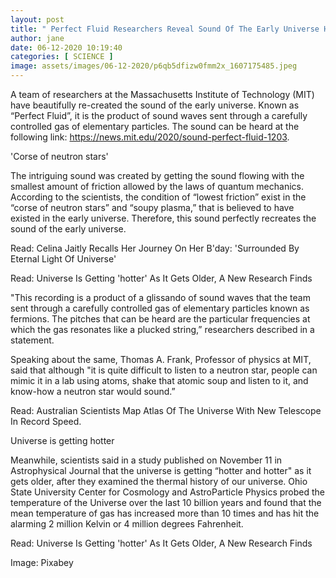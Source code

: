```yaml
---
layout: post
title: " Perfect Fluid Researchers Reveal Sound Of The Early Universe Here s How It Was Created"
author: jane 
date: 06-12-2020 10:19:40 
categories: [ SCIENCE ] 
image: assets/images/06-12-2020/p6qb5dfizw0fmm2x_1607175485.jpeg
---
```

A team of researchers at the Massachusetts Institute of Technology (MIT) have beautifully re-created the sound of the early universe. Known as “Perfect Fluid”, it is the product of sound waves sent through a carefully controlled gas of elementary particles. The sound can be heard at the following link: https://news.mit.edu/2020/sound-perfect-fluid-1203.

'Corse of neutron stars'

The intriguing sound was created by getting the sound flowing with the smallest amount of friction allowed by the laws of quantum mechanics. According to the scientists, the condition of “lowest friction” exist in the “corse of neutron stars” and “soupy plasma,” that is believed to have existed in the early universe. Therefore, this sound perfectly recreates the sound of the early universe.

Read: Celina Jaitly Recalls Her Journey On Her B'day: 'Surrounded By Eternal Light Of Universe'

Read: Universe Is Getting 'hotter' As It Gets Older, A New Research Finds

"This recording is a product of a glissando of sound waves that the team sent through a carefully controlled gas of elementary particles known as fermions. The pitches that can be heard are the particular frequencies at which the gas resonates like a plucked string,” researchers described in a statement.

Speaking about the same, Thomas A. Frank, Professor of physics at MIT, said that although "it is quite difficult to listen to a neutron star, people can mimic it in a lab using atoms, shake that atomic soup and listen to it, and know-how a neutron star would sound.”

Read: Australian Scientists Map Atlas Of The Universe With New Telescope In Record Speed.

Universe is getting hotter

Meanwhile, scientists said in a study published on November 11 in Astrophysical Journal that the universe is getting “hotter and hotter" as it gets older, after they examined the thermal history of our universe. Ohio State University Center for Cosmology and AstroParticle Physics probed the temperature of the Universe over the last 10 billion years and found that the mean temperature of gas has increased more than 10 times and has hit the alarming 2 million Kelvin or 4 million degrees Fahrenheit.

Read: Universe Is Getting 'hotter' As It Gets Older, A New Research Finds

Image: Pixabey